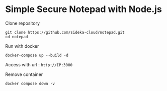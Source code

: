 # Simple Secure Notepad with Node.js

Clone repository
```
git clone https://github.com/sideka-cloud/notepad.git
cd notepad
```

Run with docker
```
docker-compose up --build -d
```

Access with url : `http://IP:3000`

Remove container
```
docker compose down -v
```
